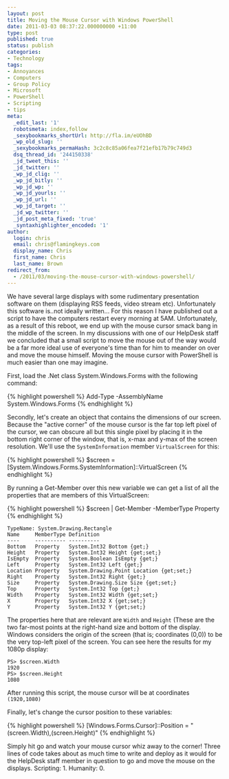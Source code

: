 ```yaml
---
layout: post
title: Moving the Mouse Cursor with Windows PowerShell
date: 2011-03-03 08:37:22.000000000 +11:00
type: post
published: true
status: publish
categories:
- Technology
tags:
- Annoyances
- Computers
- Group Policy
- Microsoft
- PowerShell
- Scripting
- tips
meta:
  _edit_last: '1'
  robotsmeta: index,follow
  _sexybookmarks_shortUrl: http://fla.im/eUOhBD
  _wp_old_slug: ''
  _sexybookmarks_permaHash: 3c2c8c85a06fea7f21efb17b79c749d3
  dsq_thread_id: '244150338'
  _jd_tweet_this: ''
  _jd_twitter: ''
  _wp_jd_clig: ''
  _wp_jd_bitly: ''
  _wp_jd_wp: ''
  _wp_jd_yourls: ''
  _wp_jd_url: ''
  _wp_jd_target: ''
  _jd_wp_twitter: ''
  _jd_post_meta_fixed: 'true'
  _syntaxhighlighter_encoded: '1'
author:
  login: chris
  email: chris@flamingkeys.com
  display_name: Chris
  first_name: Chris
  last_name: Brown
redirect_from:
  - /2011/03/moving-the-mouse-cursor-with-windows-powershell/
---
```


We have several large displays with some rudimentary presentation software on them (displaying RSS feeds, video stream etc). Unfortunately this software is..not ideally written... For this reason I have published out a script to have the computers restart every morning at 5AM. Unfortunately, as a result of this reboot, we end up with the mouse cursor smack bang in the middle of the screen. In my discussions with one of our HelpDesk staff we concluded that a small script to move the mouse out of the way would be a far more ideal use of everyone's time than for him to meander on over and move the mouse himself. Moving the mouse cursor with PowerShell is much easier than one may imagine.

First, load the .Net class System.Windows.Forms with the following command:

{% highlight powershell %}
Add-Type -AssemblyName System.Windows.Forms
{% endhighlight %}

Secondly, let's create an object that contains the dimensions of our screen. Because the "active corner" of the mouse cursor is the far top left pixel of the cursor, we can obscure all but this single pixel by placing it in the bottom right corner of the window, that is, x-max and y-max of the screen resolution. We'll use the `SystemInformation` member `VirtualScreen` for this:

{% highlight powershell %}
$screen = [System.Windows.Forms.SystemInformation]::VirtualScreen
{% endhighlight %}

By running a Get-Member over this new variable we can get a list of all the properties that are members of this VirtualScreen:

{% highlight powershell %}
$screen | Get-Member -MemberType Property
{% endhighlight %}

    TypeName: System.Drawing.Rectangle
    Name     MemberType Definition
    ----     ---------- ----------
    Bottom   Property   System.Int32 Bottom {get;}
    Height   Property   System.Int32 Height {get;set;}
    IsEmpty  Property   System.Boolean IsEmpty {get;}
    Left     Property   System.Int32 Left {get;}
    Location Property   System.Drawing.Point Location {get;set;}
    Right    Property   System.Int32 Right {get;}
    Size     Property   System.Drawing.Size Size {get;set;}
    Top      Property   System.Int32 Top {get;}
    Width    Property   System.Int32 Width {get;set;}
    X        Property   System.Int32 X {get;set;}
    Y        Property   System.Int32 Y {get;set;}

The properties here that are relevant are `Width` and `Height` (These are the two far-most points at the right-hand size and bottom of the display. Windows considers the origin of the screen (that is; coordinates (0,0)) to be the very top-left pixel of the screen. You can see here the results for my 1080p display:

    PS> $screen.Width
    1920
    PS> $screen.Height
    1080

After running this script, the mouse cursor will be at coordinates `(1920,1080)`

Finally, let's change the cursor position to these variables:

{% highlight powershell %}
[Windows.Forms.Cursor]::Position = "$($screen.Width),$($screen.Height)"
{% endhighlight %}

Simply hit go and watch your mouse cursor whiz away to the corner!
Three lines of code takes about as much time to write and deploy as it would for the HelpDesk staff member in question to go and move the mouse on the displays.
Scripting: 1. Humanity: 0.
